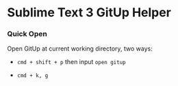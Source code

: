 # Sublime Text 3 GitUp Helper

### Quick Open

Open GitUp at current working directory, two ways:

- `cmd + shift + p` then input `open gitup`

- `cmd + k, g`
